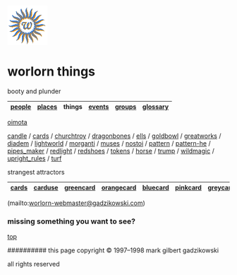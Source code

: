 ![wsun](assets/wsun.gif)

# worlorn things



booty and plunder

|  [people](people.md)  |  [places](places.md)  | **things** |  [events](events.md)  |  [groups](groups.md)  |  [glossary](glossary.md)  | 
| --------------------- | --------------------- | ---------- | --------------------- | --------------------- | ------------------------- | 







  [oimota](oimota.md) 

  [candle](candle.md)  /  [cards](cards.md)  /  [churchtroy](churchtroy.md)  /  [dragonbones](dragonbones.md)  /  [ells](ells.md)  /  [goldbowl](goldbowl.md)  /  [greatworks](greatworks.md)  /  [diadem](diadem.md)  /  [lightworld](lightworld.md)  /  [morganti](morganti.md)  /  [muses](muses.md)  /  [nostoi](nostoi.md)  /  [pattern](pattern.md)  /  [pattern-he](pattern-he.md)  /  [pipes_maker](pipes_maker.md)  /  [redlight](redlight.md)  /  [redshoes](redshoes.md)  /  [tokens](tokens.md)  /  [horse](horse.md)  /  [trump](trump.md)  /  [wildmagic](wildmagic.md)  /  [upright_rules](upright_rules.md)  /  [turf](turf.md)  







strangest attractors





 

|  [cards](cards.md)  |  [carduse](carduse.md)  |  [greencard](greencard.md)  |  [orangecard](orangecard.md)  |  [bluecard](bluecard.md)  |  [pinkcard](pinkcard.md)  |  [greycard](greycard.md)  |  [mintcard](mintcard.md)  |  [goldcard](goldcard.md)  |  [yellowcard](yellowcard.md)  | 
| ------------------- | ----------------------- | --------------------------- | ----------------------------- | ------------------------- | ------------------------- | ------------------------- | ------------------------- | ------------------------- | ----------------------------- | 



 (mailto:worlorn-webmaster@gadzikowski.com) 


### missing something you want to see?



 [top](#top) 


########## this page copyright © 1997–1998 mark gilbert gadzikowski

all rights reserved